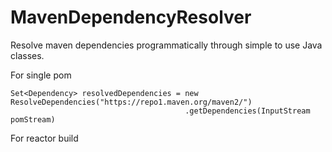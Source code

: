 # MavenDependencyResolver

Resolve maven dependencies programmatically through simple to use Java classes.

For single pom

    Set<Dependency> resolvedDependencies = new ResolveDependencies("https://repo1.maven.org/maven2/")
                                           .getDependencies(InputStream pomStream)

For reactor build

   
